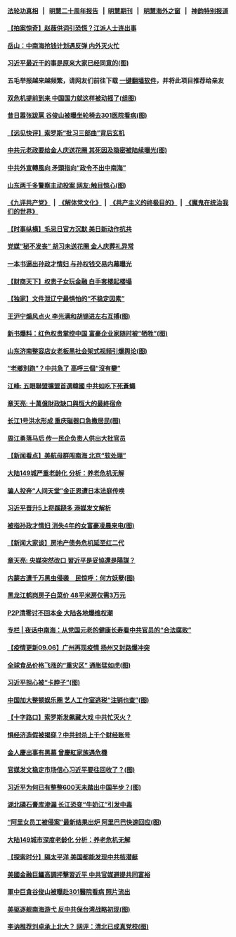 #### [法轮功真相](https://github.com/gfw-breaker/truth/blob/master/README.md?t=0) &nbsp;&nbsp;|&nbsp;&nbsp; [明慧二十周年报告](https://github.com/gfw-breaker/mh-reports/blob/master/README.md?t=0) &nbsp;&nbsp;|&nbsp;&nbsp;[明慧期刊](https://github.com/gfw-breaker/mh-qikan) &nbsp;&nbsp;|&nbsp;&nbsp; [明慧海外之窗](https://github.com/gfw-breaker/mh-news/blob/master/README.md?t=0) &nbsp;&nbsp;|&nbsp;&nbsp; [神韵特别报道](https://github.com/gfw-breaker/mh-news/blob/master/shenyun.md?t=0)
#### [ 【拍案惊奇】赵薇供词引恐慌？江派人士连出事](https://github.com/gfw-breaker/banned-news3/blob/master/pages/nsc413/n13219373.md)
#### [ 岳山：中南海抢钱计划遇反弹 内外灭火忙](https://github.com/gfw-breaker/banned-news3/blob/master/pages/nf4514/n13220103.md)
#### [ 习近平最近干的事是原来大家已经同意的(图)](https://github.com/gfw-breaker/banned-news3/blob/master/pages/p2/983205.md)
#### 五毛举报越来越频繁，请网友们前往下载 [一键翻墙软件](https://github.com/gfw-breaker/ssr-accounts)，并将此项目推荐给亲友
#### [ 双危机提前到来 中国国力就这样被动摇了(组图)](https://github.com/gfw-breaker/banned-news3/blob/master/pages/p5/983182.md)
#### [ 昔日嚣张跋扈 谷俊山被曝坐轮椅去301医院看病(图)](https://github.com/gfw-breaker/banned-news3/blob/master/pages/p2/983165.md)
#### [ 【远见快评】索罗斯“批习三部曲”背后玄机](https://github.com/gfw-breaker/banned-news3/blob/master/pages/nsc413/n13220115.md)
#### [ 中共元老政要给金人庆送花圈 其死因及隐密被陆续曝光(图)](https://github.com/gfw-breaker/banned-news3/blob/master/pages/p2/983177.md)
#### [ 中共外宣轉風向 矛頭指向“政令不出中南海”](https://github.com/gfw-breaker/banned-news3/blob/master/pages/soh5/543227.md)
#### [ 山东两千多警察主动投案 网友:触目惊心(图)](https://github.com/gfw-breaker/banned-news3/blob/master/pages/p1/983161.md)
#### [《九评共产党》](https://github.com/begood0513/9ping.md/blob/master/README.md) &nbsp;|&nbsp; [《解体党文化》](../../../../jtdwh.md/blob/master/README.md)  &nbsp;|&nbsp; [《共产主义的终极目的》](../../../../gczydzjmd.md/blob/master/README.md) &nbsp;|&nbsp; [《魔鬼在统治我们的世界》](../../../../mgztzwmdsj.md/blob/master/README.md) 
#### [ 【时事纵横】毛忌日官方沉默 美日新动作抗共](https://github.com/gfw-breaker/banned-news3/blob/master/pages/nsc413/n13220324.md)
#### [ 党媒“秘不发丧” 胡习未送花圈 金人庆葬礼异常](https://github.com/gfw-breaker/banned-news3/blob/master/pages/prog1138/a103210983.md)
#### [ 一本书逼出孙政才情妇 与孙权钱交易内幕曝光](https://github.com/gfw-breaker/banned-news3/blob/master/pages/prog1138/a103210951.md)
#### [ 【财商天下】权贵子女玩金融 白手套楼起楼塌](https://github.com/gfw-breaker/banned-news3/blob/master/pages/nsc413/n13219775.md)
#### [ 【独家】文件泄辽宁最惧怕的“不稳定因素”](https://github.com/gfw-breaker/banned-news3/blob/master/pages/nf4514/n13220489.md)
#### [ 王沪宁煽风点火 李光满和胡锡进左右互搏(图)](https://github.com/gfw-breaker/banned-news3/blob/master/pages/p2/983215.md)
#### [ 新书爆料：红色权贵掌控中国 富豪企业家随时被“牺牲”(图)](https://github.com/gfw-breaker/banned-news3/blob/master/pages/p2/983152.md)
#### [ 山东济南整容店女老板黑社会架式视频引爆舆论(图)](https://github.com/gfw-breaker/banned-news3/blob/master/pages/p1/983146.md)
#### [ “老鄉別跑”？中共急了 高呼三個“沒有變”](https://github.com/gfw-breaker/banned-news3/blob/master/pages/soh5/543179.md)
#### [ 江峰: 五眼聯盟擴盟首選韓國 中共如吃下死蒼蠅](https://github.com/gfw-breaker/banned-news3/blob/master/pages/soh5/543083.md)
#### [ 章天亮: 十萬億財政缺口與恆大的最終宿命](https://github.com/gfw-breaker/banned-news3/blob/master/pages/soh5/543035.md)
#### [ 长江1号洪水形成 重庆磁器口急撤居民(图)](https://github.com/gfw-breaker/banned-news3/blob/master/pages/p1/983150.md)
#### [ 周江勇落马后 传一民企负责人供出大批官员](https://github.com/gfw-breaker/banned-news3/blob/master/pages/nsc413/n13221170.md)
#### [ 【新闻看点】美航母群闯南海 北京“软处理”](https://github.com/gfw-breaker/banned-news3/blob/master/pages/nsc413/n13220313.md)
#### [ 大陆149城严重老龄化 分析：养老危机无解](https://github.com/gfw-breaker/banned-news3/blob/master/pages/nf4514/n13220311.md)
#### [ 骗人投奔“人间天堂”金正恩遭日本法庭传唤](https://github.com/gfw-breaker/banned-news3/blob/master/pages/nf4514/n13219591.md)
#### [ 习近平晋升5上将蹊跷多 港媒发文解析](https://github.com/gfw-breaker/banned-news3/blob/master/pages/prog1138/a103211259.md)
#### [ 被指孙政才情妇 消失4年的女富豪凌晨来电(图)](https://github.com/gfw-breaker/banned-news3/blob/master/pages/p2/983157.md)
#### [ 【新闻大家谈】房地产债务危机延至红二代](https://github.com/gfw-breaker/banned-news3/blob/master/pages/nf4514/n13219311.md)
#### [ 章天亮: 央媒突然改口 習近平是妥協還是陽謀？](https://github.com/gfw-breaker/banned-news3/blob/master/pages/soh5/543335.md)
#### [ 内蒙古遭千万黑虫侵袭　民惊呼：何方妖孽(图)](https://github.com/gfw-breaker/banned-news3/blob/master/pages/p1/983233.md)
#### [ 黑龙江鹤岗房子白菜价 48平米房仅需3万元](https://github.com/gfw-breaker/banned-news3/blob/master/pages/nsc413/n13220939.md)
#### [ P2P清零讨不回本金 大陆各地爆维权潮](https://github.com/gfw-breaker/banned-news3/blob/master/pages/nf4514/n13219388.md)
#### [ 专栏 | 夜话中南海：从党国元老的健康长寿看中共官员的“合法腐败”](https://github.com/gfw-breaker/banned-news3/blob/master/pages/yehuazhongnanhai/gx-09062021152355.md)
#### [ 【疫情更新09.06】广州再现疫情 扬州又封路爆冲突](https://github.com/gfw-breaker/banned-news3/blob/master/pages/prog204/a103208803.md)
#### [ 全球食品价格飞涨的“重灾区” 通胀猛如虎(图)](https://github.com/gfw-breaker/banned-news3/blob/master/pages/p5/983185.md)
#### [ 习近平担心被“卡脖子”(图)](https://github.com/gfw-breaker/banned-news3/blob/master/pages/p4/983199.md)
#### [ 中国加大整顿娱乐圈 艺人工作室逃税“注销也查”(图)](https://github.com/gfw-breaker/banned-news3/blob/master/pages/p1/983113.md)
#### [ 【十字路口】索罗斯发飙藏大戏 中共忙灭火？](https://github.com/gfw-breaker/banned-news3/blob/master/pages/nsc413/n13221826.md)
#### [ 惧经济造假被揭穿？中共封杀上千个财经账号](https://github.com/gfw-breaker/banned-news3/blob/master/pages/nsc413/n13220104.md)
#### [ 金人慶出事有黑幕 曾慶紅家族遇危機](https://github.com/gfw-breaker/banned-news3/blob/master/pages/soh5/543224.md)
#### [ 官媒发文稳定市场信心习近平要往回收了？(图)](https://github.com/gfw-breaker/banned-news3/blob/master/pages/p5/983196.md)
#### [ 习近平为何已有整整600天未踏出中国半步？(图)](https://github.com/gfw-breaker/banned-news3/blob/master/pages/p2/983295.md)
#### [ 湖北磷石膏库渗漏 长江恐变“牛奶江”引发中毒](https://github.com/gfw-breaker/banned-news3/blob/master/pages/p1/983151.md)
#### [ “阿里女员工被侵案”最新结果出炉 阿里巴巴快速回应(图)](https://github.com/gfw-breaker/banned-news3/blob/master/pages/p1/983045.md)
#### [ 大陆149城市深度老龄化 分析：养老危机无解](https://github.com/gfw-breaker/banned-news3/blob/master/pages/nsc413/n13220311.md)
#### [ 【探索时分】隔太平洋 美国都能发现中共核潜艇](https://github.com/gfw-breaker/banned-news3/blob/master/pages/nsc413/n13220203.md)
#### [ 美國金融巨鱷高調抨擊習近平 中共官媒避提共同富裕](https://github.com/gfw-breaker/banned-news3/blob/master/pages/soh5/543170.md)
#### [ 軍中巨貪谷俊山被曝赴301醫院看病 照片流出](https://github.com/gfw-breaker/banned-news3/blob/master/pages/soh5/542954.md)
#### [ 美驱逐舰南海游弋 反中共保台湾战略初现(图)](https://github.com/gfw-breaker/banned-news3/blob/master/pages/p1/983180.md)
#### [ 李讷推荐刘卓承上北大？ 网评：清北已成真党校(图)](https://github.com/gfw-breaker/banned-news3/blob/master/pages/p1/983071.md)
